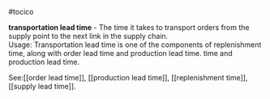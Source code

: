#tocico

<b>transportation lead time</b> -  The time it takes to transport orders from the supply point to the next link in the supply chain.  
Usage: Transportation lead time is one of the components of replenishment time, along with order lead time and production lead time. time and production lead time. 



See:[[order lead time]], [[production lead time]], [[replenishment time]], [[supply lead time]].
